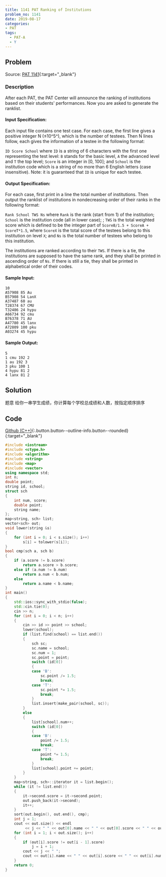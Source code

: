```yaml
---
title: 1141 PAT Ranking of Institutions
problem_no: 1141
date: 2019-08-17
categories:
- PAT
tags:
  - PAT-A
  - Y
---
```


<!--more-->

## Problem

Source: [PAT 1141](){:target="_blank"}

### Description

After each PAT, the PAT Center will announce the ranking of institutions based on their students' performances. Now you
are asked to generate the ranklist.

#### Input Specification:

Each input file contains one test case. For each case, the first line gives a positive integer N (≤10^5^), which is the
number of testees. Then N lines follow, each gives the information of a testee in the following format:

`ID Score School`
where `ID` is a string of 6 characters with the first one representing the test level: `B` stands for the basic
level, `A` the advanced level and `T` the top level; `Score` is an integer in [0, 100]; and `School` is the institution
code which is a string of no more than 6 English letters (case insensitive). Note: it is guaranteed that `ID` is unique
for each testee.

#### Output Specification:

For each case, first print in a line the total number of institutions. Then output the ranklist of institutions in
nondecreasing order of their ranks in the following format:

`Rank School TWS Ns`
where `Rank` is the rank (start from 1) of the institution; `School` is the institution code (all in lower case);
; `TWS` is the total weighted score which is defined to be the integer part of `ScoreB/1.5 + ScoreA + ScoreT*1.5`,
where `ScoreX` is the total score of the testees belong to this institution on level `X`; and `Ns` is the total number
of testees who belong to this institution.

The institutions are ranked according to their `TWS`. If there is a tie, the institutions are supposed to have the same
rank, and they shall be printed in ascending order of `Ns`. If there is still a tie, they shall be printed in
alphabetical order of their codes.

#### Sample Input:

```
10
A57908 85 Au
B57908 54 LanX
A37487 60 au
T28374 67 CMU
T32486 24 hypu
A66734 92 cmu
B76378 71 AU
A47780 45 lanx
A72809 100 pku
A03274 45 hypu
```

#### Sample Output:

```
5
1 cmu 192 2
1 au 192 3
3 pku 100 1
4 hypu 81 2
4 lanx 81 2
```

## Solution

题意 给你一串学生成绩，你计算每个学校总成绩和人数，按指定顺序排序

## Code

[Github (C++)](https://github.com/Alomerry/algorithm/blob/master/pat/a/){:.button.button--outline-info.button--rounded}{:target="_blank"}


```cpp
#include <iostream>
#include <ctype.h>
#include <algorithm>
#include <string>
#include <map>
#include <vector>
using namespace std;
int n;
double point;
string id, school;
struct sch
{
    int num, score;
    double point;
    string name;
};
map<string, sch> list;
vector<sch> out;
void lower(string &s)
{
    for (int i = 0; i < s.size(); i++)
        s[i] = tolower(s[i]);
}
bool cmp(sch a, sch b)
{
    if (a.score != b.score)
        return a.score > b.score;
    else if (a.num != b.num)
        return a.num < b.num;
    else
        return a.name < b.name;
}
int main()
{
    std::ios::sync_with_stdio(false);
    std::cin.tie(0);
    cin >> n;
    for (int i = 0; i < n; i++)
    {
        cin >> id >> point >> school;
        lower(school);
        if (list.find(school) == list.end())
        {
            sch sc;
            sc.name = school;
            sc.num = 1;
            sc.point = point;
            switch (id[0])
            {
            case 'B':
                sc.point /= 1.5;
                break;
            case 'T':
                sc.point *= 1.5;
                break;
            }
            list.insert(make_pair(school, sc));
        }
        else
        {
            list[school].num++;
            switch (id[0])
            {
            case 'B':
                point /= 1.5;
                break;
            case 'T':
                point *= 1.5;
                break;
            }
            list[school].point += point;
        }
    }
    map<string, sch>::iterator it = list.begin();
    while (it != list.end())
    {
        it->second.score = it->second.point;
        out.push_back(it->second);
        it++;
    }
    sort(out.begin(), out.end(), cmp);
    int j = 1;
    cout << out.size() << endl
         << j << " " << out[0].name << " " << out[0].score << " " << out[0].num << endl;
    for (int i = 1; i < out.size(); i++)
    {
        if (out[i].score != out[i - 1].score)
            j = i + 1;
        cout << j << " ";
        cout << out[i].name << " " << out[i].score << " " << out[i].num << endl;
    }
    return 0;
}
```

